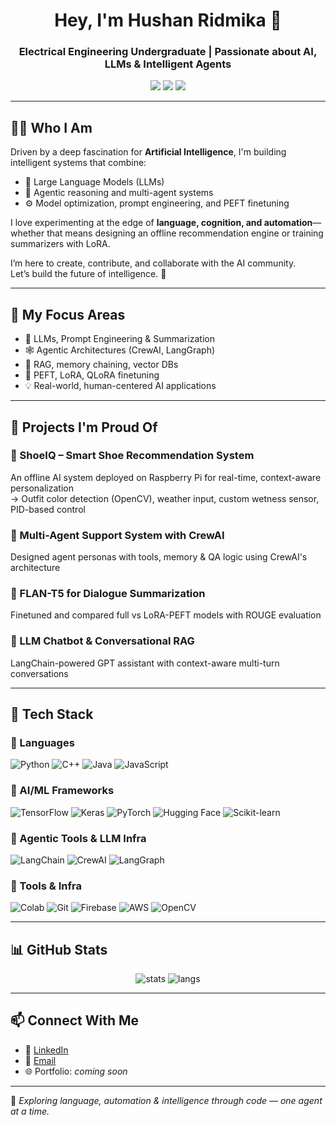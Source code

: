 <!-- Optional banner -->
<!-- <img src="your-banner.png" alt="banner" style="width:100%;"> -->

<h1 align="center">Hey, I'm Hushan Ridmika 👋</h1>
<h3 align="center">Electrical Engineering Undergraduate | Passionate about AI, LLMs & Intelligent Agents</h3>

<p align="center">
  <a href="mailto:hushan1011@gmail.com"><img src="https://img.shields.io/badge/Email-hushan1011@gmail.com-red?style=flat&logo=gmail"></a>
  <a href="https://linkedin.com/in/hushan-ridmika-a09745330"><img src="https://img.shields.io/badge/LinkedIn-Hushan%20Ridmika-blue?style=flat&logo=linkedin"></a>
  <a href="https://github.com/Hushan-10"><img src="https://img.shields.io/github/followers/Hushan-10?label=GitHub&style=social"></a>
</p>

---

## 👨‍💻 Who I Am

Driven by a deep fascination for **Artificial Intelligence**, I'm building intelligent systems that combine:
- 💬 Large Language Models (LLMs)
- 🧠 Agentic reasoning and multi-agent systems
- ⚙️ Model optimization, prompt engineering, and PEFT finetuning

I love experimenting at the edge of **language, cognition, and automation**—whether that means designing an offline recommendation engine or training summarizers with LoRA.

I’m here to create, contribute, and collaborate with the AI community.  
Let’s build the future of intelligence. 🚀

---

## 🧠 My Focus Areas

- 🤖 LLMs, Prompt Engineering & Summarization  
- 🕸️ Agentic Architectures (CrewAI, LangGraph)  
- 📄 RAG, memory chaining, vector DBs  
- 🧪 PEFT, LoRA, QLoRA finetuning  
- 💡 Real-world, human-centered AI applications

---

## 💼 Projects I'm Proud Of

### 🥾 ShoeIQ – Smart Shoe Recommendation System
An offline AI system deployed on Raspberry Pi for real-time, context-aware personalization  
→ Outfit color detection (OpenCV), weather input, custom wetness sensor, PID-based control

### 🤝 Multi-Agent Support System with CrewAI
Designed agent personas with tools, memory & QA logic using CrewAI's architecture

### 🧾 FLAN-T5 for Dialogue Summarization
Finetuned and compared full vs LoRA-PEFT models with ROUGE evaluation

### 💬 LLM Chatbot & Conversational RAG
LangChain-powered GPT assistant with context-aware multi-turn conversations

---

## 🧰 Tech Stack

### 📘 Languages  
![Python](https://img.shields.io/badge/Python-3776AB?style=for-the-badge&logo=python&logoColor=white)
![C++](https://img.shields.io/badge/C++-00599C?style=for-the-badge&logo=c%2B%2B&logoColor=white)
![Java](https://img.shields.io/badge/Java-ED8B00?style=for-the-badge&logo=java&logoColor=white)
![JavaScript](https://img.shields.io/badge/JavaScript-F7DF1E?style=for-the-badge&logo=javascript&logoColor=black)

### 🧠 AI/ML Frameworks  
![TensorFlow](https://img.shields.io/badge/TensorFlow-FF6F00?style=for-the-badge&logo=tensorflow)
![Keras](https://img.shields.io/badge/Keras-D00000?style=for-the-badge&logo=keras)
![PyTorch](https://img.shields.io/badge/PyTorch-EE4C2C?style=for-the-badge&logo=pytorch)
![Hugging Face](https://img.shields.io/badge/HuggingFace-FFD21F?style=for-the-badge&logo=huggingface)
![Scikit-learn](https://img.shields.io/badge/Scikit--Learn-F7931E?style=for-the-badge&logo=scikit-learn)

### 🔗 Agentic Tools & LLM Infra  
![LangChain](https://img.shields.io/badge/LangChain-black?style=for-the-badge)
![CrewAI](https://img.shields.io/badge/CrewAI-E63946?style=for-the-badge)
![LangGraph](https://img.shields.io/badge/LangGraph-008080?style=for-the-badge)

### 🧰 Tools & Infra  
![Colab](https://img.shields.io/badge/Google_Colab-F9AB00?style=for-the-badge&logo=googlecolab)
![Git](https://img.shields.io/badge/Git-F05032?style=for-the-badge&logo=git)
![Firebase](https://img.shields.io/badge/Firebase-FFCA28?style=for-the-badge&logo=firebase)
![AWS](https://img.shields.io/badge/AWS-232F3E?style=for-the-badge&logo=amazonaws)
![OpenCV](https://img.shields.io/badge/OpenCV-5C3EE8?style=for-the-badge&logo=opencv)

---

## 📊 GitHub Stats

<p align="center">
  <img src="https://github-readme-stats.vercel.app/api?username=Hushan-10&show_icons=true&theme=radical" alt="stats" />
  <img src="https://github-readme-stats.vercel.app/api/top-langs/?username=Hushan-10&layout=compact&theme=radical" alt="langs" />
</p>

---

## 📫 Connect With Me

- 🔗 [LinkedIn](https://linkedin.com/in/hushan-ridmika-a09745330)
- 📧 [Email](mailto:hushan1011@gmail.com)
- 🌐 Portfolio: *coming soon*

---

🧭 _Exploring language, automation & intelligence through code — one agent at a time._
